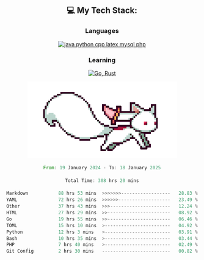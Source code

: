
<div align="center">
<br>

## 💻 My Tech Stack:

### Languages

[![java python cpp latex mysql php](https://skillicons.dev/icons?i=java,python,cpp,latex,mysql,php)](https://skillicons.dev)

### Learning

[![Go, Rust](https://skillicons.dev/icons?i=go,rust)](https://skillicons.dev)

<center>

<img src="kyubey.gif" alt="Alt-Text" title="" >

</center>


<!--START_SECTION:waka-->

```rust
From: 19 January 2024 - To: 18 January 2025

Total Time: 308 hrs 20 mins

Markdown           88 hrs 53 mins  >>>>>>>------------------   28.83 %
YAML               72 hrs 26 mins  >>>>>>-------------------   23.49 %
Other              37 hrs 43 mins  >>>----------------------   12.24 %
HTML               27 hrs 29 mins  >>-----------------------   08.92 %
Go                 19 hrs 55 mins  >>-----------------------   06.46 %
TOML               15 hrs 10 mins  >------------------------   04.92 %
Python             12 hrs 3 mins   >------------------------   03.91 %
Bash               10 hrs 35 mins  >------------------------   03.44 %
PHP                7 hrs 40 mins   >------------------------   02.49 %
Git Config         2 hrs 30 mins   -------------------------   00.82 %
```

<!--END_SECTION:waka-->
